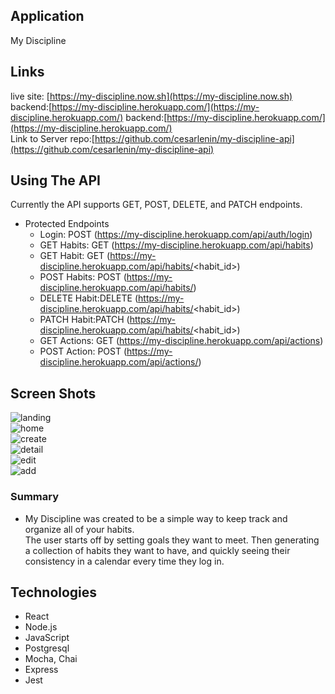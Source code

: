 ## Application
My Discipline

## Links
live site: [https://my-discipline.now.sh](https://my-discipline.now.sh)<br />
backend:[https://my-discipline.herokuapp.com/](https://my-discipline.herokuapp.com/)
backend:[https://my-discipline.herokuapp.com/](https://my-discipline.herokuapp.com/)<br />
Link to Server repo:[https://github.com/cesarlenin/my-discipline-api](https://github.com/cesarlenin/my-discipline-api)

## Using The API
Currently the API supports GET, POST, DELETE, and PATCH endpoints.

- Protected Endpoints<br />
    + Login: POST (https://my-discipline.herokuapp.com/api/auth/login)<br />
    + GET Habits: GET (https://my-discipline.herokuapp.com/api/habits)<br />
    + GET Habit: GET (https://my-discipline.herokuapp.com/api/habits/<habit_id>)<br />
    + POST Habits: POST (https://my-discipline.herokuapp.com/api/habits/)<br />
    + DELETE Habit:DELETE (https://my-discipline.herokuapp.com/api/habits/<habit_id>)<br />
    + PATCH Habit:PATCH (https://my-discipline.herokuapp.com/api/habits/<habit_id>)<br />
    + GET Actions: GET (https://my-discipline.herokuapp.com/api/actions)<br />
    + POST Action: POST (https://my-discipline.herokuapp.com/api/actions/)

## Screen Shots
![landing](images/landing.png)<br />
![home](images/home.png)<br />
![create](images/create.png)<br />
![detail](images/detail.png)<br />
![edit](images/edit.png)<br />
![add](images/add.png)<br />

### Summary
- My Discipline was created to be a simple way to keep track and organize all of your habits.  
The user starts off by setting goals they want to meet. Then generating a collection of habits they want to have,
and quickly seeing their consistency in a calendar every time they log in.

## Technologies
  - React
  - Node.js
  - JavaScript
  - Postgresql 
  - Mocha, Chai
  - Express
  - Jest
